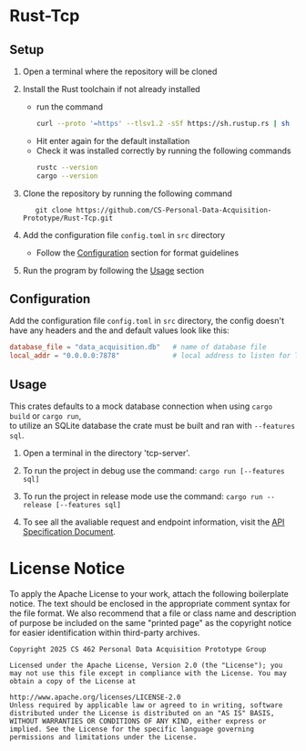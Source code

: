 # Rust-Tcp

## Setup
1. Open a terminal where the repository will be cloned

2. Install the Rust toolchain if not already installed
   - run the command
      ```bash
      curl --proto '=https' --tlsv1.2 -sSf https://sh.rustup.rs | sh
      ```
   - Hit enter again for the default installation
   - Check it was installed correctly by running the following commands
      ```bash
      rustc --version
      cargo --version
      ```

3. Clone the repository by running the following command
   ```git
      git clone https://github.com/CS-Personal-Data-Acquisition-Prototype/Rust-Tcp.git
   ```

4. Add the configuration file `config.toml` in `src` directory
   - Follow the [Configuration](#configuration) section for format guidelines

5. Run the program by following the [Usage](#usage) section

## Configuration
Add the configuration file `config.toml` in `src` directory, the config doesn't have any headers and the and default values look like this:
```toml
database_file = "data_acquisition.db"   # name of database file
local_addr = "0.0.0.0:7878"             # local address to listen for TCP requests on
```

## Usage
This crates defaults to a mock database connection when using `cargo build` or `cargo run`,<br>
to utilize an SQLite database the crate must be built and ran with `--features sql`.

1. Open a terminal in the directory 'tcp-server'.

2. To run the project in debug use the command:
`cargo run [--features sql]`


3. To run the project in release mode use the command:
`cargo run --release [--features sql]`

4. To see all the avaliable request and endpoint information, visit the [API Specification Document](https://docs.google.com/document/d/1tziVzWEAI0OJFBhgnmJrV8Y4_IoeSf7E4C9q4xEc57g/edit?usp=sharing).

# License Notice
To apply the Apache License to your work, attach the following boilerplate notice. The text should be enclosed in the appropriate comment syntax for the file format. We also recommend that a file or class name and description of purpose be included on the same "printed page" as the copyright notice for easier identification within third-party archives.

    Copyright 2025 CS 462 Personal Data Acquisition Prototype Group
    
    Licensed under the Apache License, Version 2.0 (the "License"); you may not use this file except in compliance with the License. You may obtain a copy of the License at
    
    http://www.apache.org/licenses/LICENSE-2.0
    Unless required by applicable law or agreed to in writing, software distributed under the License is distributed on an "AS IS" BASIS, WITHOUT WARRANTIES OR CONDITIONS OF ANY KIND, either express or implied. See the License for the specific language governing permissions and limitations under the License.
